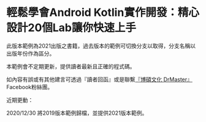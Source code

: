 # 輕鬆學會Android Kotlin實作開發：精心設計20個Lab讓你快速上手

此版本範例為2021出版之書籍，過去版本的範例可切換分支以取得，分支名稱以出版年份作為區分。

本範例會不定期更新，提供讀者最新且正確的程式碼。

如內容有誤或有其他建言可透過『讀者回函』或是聯繫[『博碩文化 DrMaster』](https://www.facebook.com/DrMasterTW/)Facebook粉絲團。

近期更動：

2020/12/30  將2019版本範例歸檔，並提供2021版本範例。
